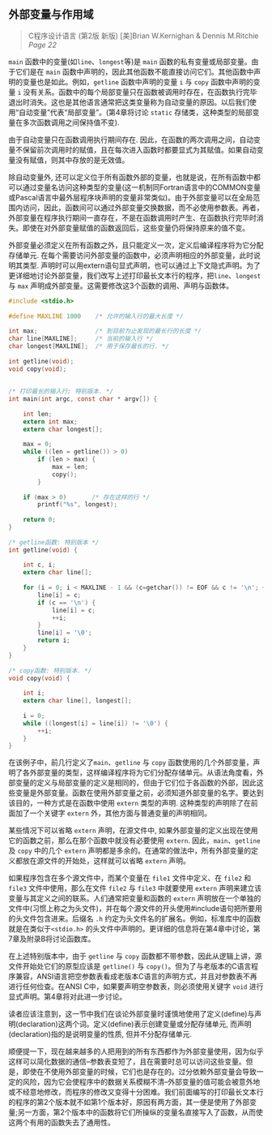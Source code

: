 ## 外部变量与作用域

> C程序设计语言 (第2版 新版) [美]Brian W.Kernighan & Dennis M.Ritchie  <br>
> _Page 22_

`main` 函数中的变量(如`line`、`longest`等)是 `main` 函数的私有变量或局部变量。由于它们是在 `main` 函数中声明的，因此其他函数不能直接访问它们。其他函数中声明的变量也是如此。例如，`getline` 函数中声明的变量 `i` 与 `copy` 函数中声明的变量 `i` 没有关系。函数中的每个局部变量只在函数被调用时存在，在函数执行完毕退出时消失。这也是其他语言通常把这类变量称为自动变量的原因。以后我们使用“自动变量”代表“局部变量”。(第4章将讨论 `static` 存储类，这种类型的局部变量在多次函数调用之间保持值不变). 

由于自动变量只在函数调用执行期间存在. 因此，在函数的两次调用之间，自动变量不保留前次调用时的赋值，且在每次进入函数时都要显式为其赋值。如果自动变量没有赋值，则其中存放的是无效值。

除自动变量外, 还可以定义位于所有函数外部的变量，也就是说，在所有函数中都可以通过变量名访问这种类型的变量(这一机制同Fortran语言中的COMMON变量或Pascal语言中最外层程序块声明的变量非常类似)。由于外部变量可以在全局范围内访问，因此，函数间可以通过外部变量交换数据，而不必使用参数表。再者，外部变量在程序执行期间一直存在，不是在函数调用时产生、在函数执行完毕时消失。即使在对外部变量赋值的函数返回后，这些变量仍将保持原来的值不变。

外部变量必须定义在所有函数之外，且只能定义一次，定义后编译程序将为它分配存储单元. 在每个需要访问外部变量的函数中，必须声明相应的外部变量，此时说明其类型. 声明时可以用extern语句显式声明，也可以通过上下文隐式声明。为了更详细地讨论外部变量，我们改写上述打印最长文本行的程序，把`line`、`longest` 与 `max` 声明成外部变量。这需要修改这3个函数的调用、声明与函数体。

```C
#include <stdio.h>
 
#define MAXLINE 1000    /* 允许的输入行的最大长度 */
 
int max;                /* 到目前为止发现的最长行的长度 */
char line[MAXLINE];     /* 当前的输入行 */
char longest[MAXLINE];  /* 用于保存最长的行. */
 
int getline(void);
void copy(void);
 
 
/* 打印最长的输入行; 特别版本. */
int main(int argc, const char * argv[]) {
 
    int len;
    extern int max;
    extern char longest[];
 
    max = 0;
    while ((len = getline()) > 0)
        if (len > max) {
            max = len;
            copy();
        }
 
    if (max > 0)       /* 存在这样的行 */
        printf("%s", longest);
 
    return 0;
}
 
/* getline函数: 特别版本 */
int getline(void) {
 
    int c, i;
    extern char line[];
 
    for (i = 0; i < MAXLINE - 1 && (c=getchar()) != EOF && c != '\n'; ++i) {
        line[i] = c;
        if (c == '\n') {
            line[i] = c;
            ++i;
        }
        line[i] = '\0';
        return i;
    }
}
 
/* copy函数: 特别版本. */
void copy(void) {
 
    int i;
    extern char line[], longest[];
 
    i = 0;
    while ((longest[i] = line[i]) != '\0') {
        ++i;
    }
}
```

在该例子中，前几行定义了`main`、`getline` 与 `copy` 函数使用的几个外部变量，声明了各外部变量的类型，这样编译程序将为它们分配存储单元。从语法角度看，外部变量的定义与局部变量的定义是相同的，但由于它们位于各函数的外部，因此这些变量是外部变量。函数在使用外部变量之前，必须知道外部变量的名字。要达到该目的，一种方式是在函数中使用 `extern` 类型的声明. 这种类型的声明除了在前面加了一个关键字 `extern` 外，其他方面与普通变量的声明相同。

某些情况下可以省略 `extern` 声明，在源文件中, 如果外部变量的定义出现在使用它的函数之前，那么在那个函数中就没有必要使用 `extern`. 因此，`main`、`getline` 及 `copy` 中的几个 `extern` 声明都是多余的。在通常的做法中，所有外部变量的定义都放在源文件的开始处，这样就可以省略 `extern` 声明。

如果程序包含在多个源文件中，而某个变量在 `file1` 文件中定义、在 `file2` 和 `file3` 文件中使用，那么在文件 `file2` 与 `file3` 中就要使用 `extern` 声明来建立该变量与其定义之间的联系。人们通常把变量和函数的 `extern` 声明放在一个单独的文件中(习惯上称之为头文件)，并在每个源文件的开头使用#include语句把所要用的头文件包含进来。后缀名 `.h` 约定为头文件名的扩展名。例如，标准库中的函数就是在类似于`<stdio.h>` 的头文件中声明的。更详细的信息将在第4章中讨论，第7章及附录B将讨论函数库。

在上述特别版本中，由于 `getline` 与 `copy` 函数都不带参数，因此从逻辑上讲，源文件开始处它们的原型应该是 `getline()` 与 `copy()`。但为了与老版本的C语言程序兼容，ANSI语言把空参数表看成老版本C语言的声明方式，并且对参数表不再进行任何俭查。在ANSI C中，如果要声明空参数表，则必须使用关键字 `void` 进行显式声明。第4章将对此进一步讨论。

读者应该注意到，这一节中我们在谈论外部变量时谨慎地使用了定义(define)与声明(declaration)这两个词。定义(define)表示创建变量或分配存储单元, 而声明(declaration)指的是说明变量的性质, 但并不分配存储单元. 

顺便提一下，现在越来越多的人把用到的所有东西都作为外部变量使用，因为似乎这样可以简化数据的通信–参数表变短了，且在需要时总可以访问这些变量。但是，即使在不使用外部变量的时候，它们也是存在的。过分依赖外部变量会导致一定的风险，因为它会使程序中的数据关系模糊不清–外部变量的值可能会被意外地或不经意地修改，而程序的修改又变得十分困难。我们前面编写的打印最长文本行的程序的第2个版本就不如第1个版本好，原因有两方面，其一便是使用了外部变量;另一方面，第2个版本中的函数将它们所操纵的变量名直接写入了函数，从而使这两个有用的函数失去了通用性。







